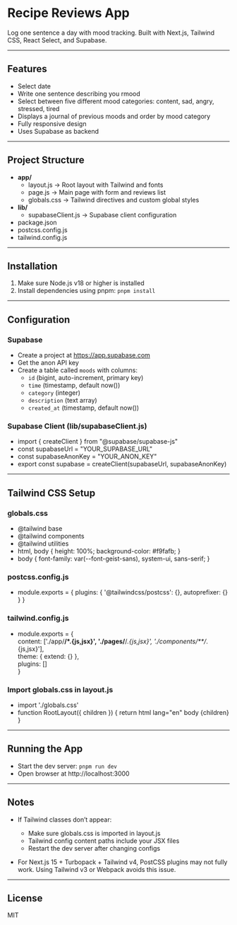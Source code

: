 # Recipe Reviews App

Log one sentence a day with mood tracking. Built with Next.js, Tailwind CSS, React Select, and Supabase.

---

## Features

- Select date
- Write one sentence describing you rmood
- Select between five different mood categories: content, sad, angry, stressed, tired
- Displays a journal of previous moods and order by mood category
- Fully responsive design  
- Uses Supabase as backend  

---

## Project Structure

- **app/**  
  - layout.js → Root layout with Tailwind and fonts  
  - page.js → Main page with form and reviews list  
  - globals.css → Tailwind directives and custom global styles  
- **lib/**  
  - supabaseClient.js → Supabase client configuration  
- package.json  
- postcss.config.js  
- tailwind.config.js  

---

## Installation

1. Make sure Node.js v18 or higher is installed  
2. Install dependencies using pnpm: `pnpm install`  

---

## Configuration

### Supabase

- Create a project at https://app.supabase.com  
- Get the anon API key  
- Create a table called `moods` with columns:  
  - `id` (bigint, auto-increment, primary key)  
  - `time` (timestamp, default now())  
  - `category` (integer)  
  - `description` (text array)  
  - `created_at` (timestamp, default now())  

### Supabase Client (lib/supabaseClient.js)

- import { createClient } from "@supabase/supabase-js"  
- const supabaseUrl = "YOUR_SUPABASE_URL"  
- const supabaseAnonKey = "YOUR_ANON_KEY"  
- export const supabase = createClient(supabaseUrl, supabaseAnonKey)  

---

## Tailwind CSS Setup

### globals.css

- @tailwind base  
- @tailwind components  
- @tailwind utilities  
- html, body { height: 100%; background-color: #f9fafb; }  
- body { font-family: var(--font-geist-sans), system-ui, sans-serif; }  

### postcss.config.js

- module.exports = { plugins: { '@tailwindcss/postcss': {}, autoprefixer: {} } }  

### tailwind.config.js

- module.exports = {  
    content: ['./app/**/*.{js,jsx}', './pages/**/*.{js,jsx}', './components/**/*.{js,jsx}'],  
    theme: { extend: {} },  
    plugins: []  
  }  

### Import globals.css in layout.js

- import './globals.css'  
- function RootLayout({ children }) { return html lang="en" body {children} }  

---

## Running the App

- Start the dev server: `pnpm run dev`  
- Open browser at http://localhost:3000  

---

## Notes

- If Tailwind classes don’t appear:  
  - Make sure globals.css is imported in layout.js  
  - Tailwind config content paths include your JSX files  
  - Restart the dev server after changing configs  

- For Next.js 15 + Turbopack + Tailwind v4, PostCSS plugins may not fully work. Using Tailwind v3 or Webpack avoids this issue.  

---

## License

MIT
